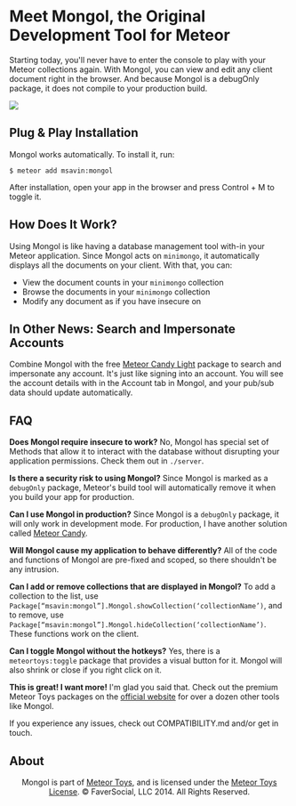 Meet Mongol, the Original Development Tool for Meteor
=====================================================

Starting today, you'll never have to enter the console to play with your Meteor collections again. With Mongol, you can view and edit any client document right in the browser. And because Mongol is a debugOnly package, it does not compile to your production build.

<a href="http://meteor.toys"><img src="https://raw.githubusercontent.com/msavin/Mongol/master/Mongol.gif"></a>

Plug & Play Installation
------------------------

Mongol works automatically. To install it, run:

	$ meteor add msavin:mongol

After installation, open your app in the browser and press Control + M to toggle it.

How Does It Work?
-----------------

Using Mongol is like having a database management tool with-in your Meteor application. Since Mongol acts on `minimongo`, it automatically displays all the documents on your client. With that, you can: 
 - View the document counts in your `minimongo` collection
 - Browse the documents in your `minimongo` collection
 - Modify any document as if you have insecure on
 
In Other News: Search and Impersonate Accounts
------------------------------------

Combine Mongol with the free <a href="http://github.com/msavin/MeteorCandy">Meteor Candy Light</a> package to search and impersonate any account. It's just like signing into an account. You will see the account details with in the Account tab in Mongol, and your pub/sub data should update automatically. 

FAQ 
---
<strong>Does Mongol require insecure to work?</strong> No, Mongol has special set of Methods that allow it to interact with the database without disrupting your application permissions. Check them out in `./server`.

<strong>Is there a security risk to using Mongol?</strong> Since Mongol is marked as a `debugOnly` package, Meteor's build tool will automatically remove it when you build your app for production.

<strong>Can I use Mongol in production?</strong> Since Mongol is a `debugOnly` package, it will only work in development mode. For production, I have another solution called <a href="https://www.meteorcandy.com">Meteor Candy</a>.

<strong>Will Mongol cause my application to behave differently?</strong> All of the code and functions of Mongol are pre-fixed and scoped, so there shouldn't be any intrusion.

<strong>Can I add or remove collections that are displayed in Mongol?</strong> To add a collection to the list, use `Package[“msavin:mongol”].Mongol.showCollection(‘collectionName’)`, and to remove, use `Package[“msavin:mongol”].Mongol.hideCollection(‘collectionName’)`. These functions work on the client. 

<strong>Can I toggle Mongol without the hotkeys?</strong> Yes, there is a `meteortoys:toggle` package that provides a visual button for it. Mongol will also shrink or close if you right click on it.

<strong>This is great! I want more!</strong> I'm glad you said that. Check out the premium Meteor Toys packages on the <a href="http://meteor.toys">official website</a> for over a dozen other tools like Mongol.

If you experience any issues, check out COMPATIBILITY.md and/or get in touch.

About
-----

<center>Mongol is part of <a href="http://meteor.toys">Meteor Toys</a>, 
	and is licensed under the <a href="https://github.com/MeteorToys/allthings/blob/master/LICENSE.md">Meteor Toys License</a>.
&copy; FaverSocial, LLC 2014. All Rights Reserved.</center>

